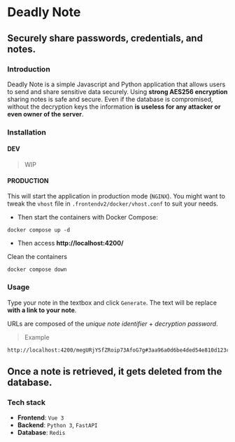 # Deadly Note
## Securely share passwords, credentials, and notes.

### Introduction

Deadly Note is a simple Javascript and Python application that allows users to send and share sensitive data securely. Using **strong AES256 encryption** sharing notes is safe and secure. Even if the database is compromised, without the decryption keys the information **is useless for any attacker or even owner of the server**.

### Installation

#### DEV

> WIP

#### PRODUCTION

This will start the application in production mode (`NGINX`). You might want to tweak the `vhost` file in `.frontendv2/docker/vhost.conf` to suit your needs.

- Then start the containers with Docker Compose:
```
docker compose up -d
```
- Then access **http://localhost:4200/**

Clean the containers

```
docker compose down
```

### Usage

Type your note in the textbox and click `Generate`. The text will be replace **with a link to your note**.

URLs are composed of the _unique note identifier_ + _decryption password_.

> Example
```
http://localhost:4200/megURjYSfZRoip73AfoG7g#3aa96a0d6be4ded54e810d123cf71757
```

## Once a note is retrieved, **it gets deleted** from the database.

### Tech stack

 * **Frontend**: `Vue 3`
 * **Backend**: `Python 3`, `FastAPI`
 * **Database**: `Redis`
 
